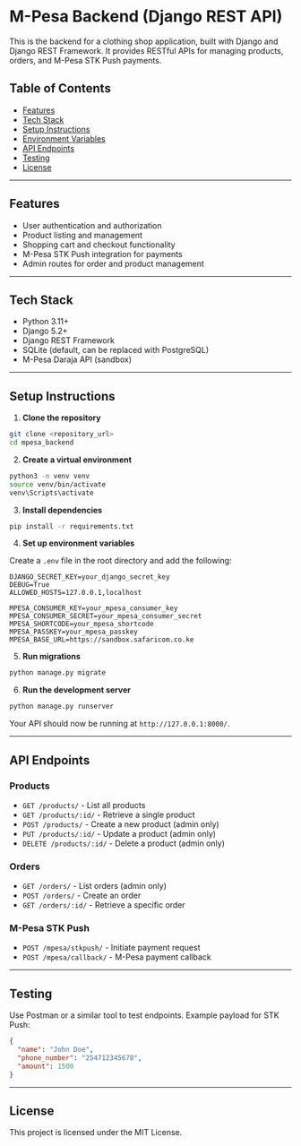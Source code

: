 # M-Pesa Backend (Django REST API)

This is the backend for a clothing shop application, built with Django and Django REST Framework. It provides RESTful APIs for managing products, orders, and M-Pesa STK Push payments.

## Table of Contents

* [Features](#features)
* [Tech Stack](#tech-stack)
* [Setup Instructions](#setup-instructions)
* [Environment Variables](#environment-variables)
* [API Endpoints](#api-endpoints)
* [Testing](#testing)
* [License](#license)

---

## Features

* User authentication and authorization
* Product listing and management
* Shopping cart and checkout functionality
* M-Pesa STK Push integration for payments
* Admin routes for order and product management

---

## Tech Stack

* Python 3.11+
* Django 5.2+
* Django REST Framework
* SQLite (default, can be replaced with PostgreSQL)
* M-Pesa Daraja API (sandbox)

---

## Setup Instructions

1. **Clone the repository**

```bash
git clone <repository_url>
cd mpesa_backend
```

2. **Create a virtual environment**

```bash
python3 -m venv venv
source venv/bin/activate  
venv\Scripts\activate     
```

3. **Install dependencies**

```bash
pip install -r requirements.txt
```

4. **Set up environment variables**

Create a `.env` file in the root directory and add the following:

```env
DJANGO_SECRET_KEY=your_django_secret_key
DEBUG=True
ALLOWED_HOSTS=127.0.0.1,localhost

MPESA_CONSUMER_KEY=your_mpesa_consumer_key
MPESA_CONSUMER_SECRET=your_mpesa_consumer_secret
MPESA_SHORTCODE=your_mpesa_shortcode
MPESA_PASSKEY=your_mpesa_passkey
MPESA_BASE_URL=https://sandbox.safaricom.co.ke
```

5. **Run migrations**

```bash
python manage.py migrate
```

6. **Run the development server**

```bash
python manage.py runserver
```

Your API should now be running at `http://127.0.0.1:8000/`.

---

## API Endpoints

### Products

* `GET /products/` - List all products
* `GET /products/:id/` - Retrieve a single product
* `POST /products/` - Create a new product (admin only)
* `PUT /products/:id/` - Update a product (admin only)
* `DELETE /products/:id/` - Delete a product (admin only)

### Orders

* `GET /orders/` - List orders (admin only)
* `POST /orders/` - Create an order
* `GET /orders/:id/` - Retrieve a specific order

### M-Pesa STK Push

* `POST /mpesa/stkpush/` - Initiate payment request
* `POST /mpesa/callback/` - M-Pesa payment callback

---

## Testing

Use Postman or a similar tool to test endpoints. Example payload for STK Push:

```json
{
  "name": "John Doe",
  "phone_number": "254712345678",
  "amount": 1500
}
```

---

## License

This project is licensed under the MIT License.
